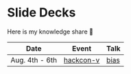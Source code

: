 # Slide Decks

Here is my knowledge share :sparkling_heart:

| Date |  Event  |  Talk  |
|------|---------|--------|
| Aug. 4th - 6th | [hackcon-v] | [bias] |

[hackcon-v]: "https://hackcon.mlh.io/", "HackCon V"
[bias]: "https://docs.google.com/presentation/d/16nd0a_sTlY-Kjqm2ktofvXZNbBMkAqsYZbBPcs-IHFE/edit?usp=sharing", "Overcoming our Unconscious Bias"
